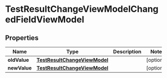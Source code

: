 
# TestResultChangeViewModelChangedFieldViewModel

## Properties
| Name | Type | Description | Notes |
| ------------ | ------------- | ------------- | ------------- |
| **oldValue** | [**TestResultChangeViewModel**](TestResultChangeViewModel.md) |  |  [optional] |
| **newValue** | [**TestResultChangeViewModel**](TestResultChangeViewModel.md) |  |  [optional] |



